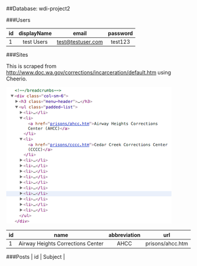 ##Database: wdi-project2

###Users

| id  | displayName | email             | password |
| --- |:-----------:| :----------------:| :-------:|
| 1   | test Users  | test@testuser.com | test123  |

###Sites

This is scraped from http://www.doc.wa.gov/corrections/incarceration/default.htm using Cheerio.

![DOM img](WDC_DOM.png)

|  id | name        |  abbreviation     |   url |
| --- |:-----------:| :----------------:| :-------:|
|  1  | Airway Heights Corrections Center | AHCC | prisons/ahcc.htm |

###Posts
|  id  | Subject | 


